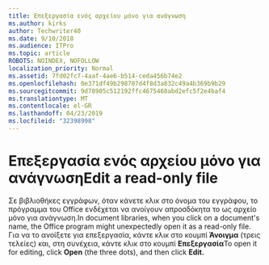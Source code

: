 ```yaml
---
title: Επεξεργασία ενός αρχείου μόνο για ανάγνωση
ms.author: kirks
author: Techwriter40
ms.date: 9/10/2018
ms.audience: ITPro
ms.topic: article
ROBOTS: NOINDEX, NOFOLLOW
localization_priority: Normal
ms.assetid: 7fd02fc7-4aaf-4ae6-b514-ceda456b74e2
ms.openlocfilehash: 0e371df49b298707d4f8d3a832c49a4b369b9b29
ms.sourcegitcommit: 9d78905c512192ffc4675468abd2efc5f2e4baf4
ms.translationtype: MT
ms.contentlocale: el-GR
ms.lasthandoff: 04/23/2019
ms.locfileid: "32398998"
---
```

# <a name="edit-a-read-only-file"></a><span data-ttu-id="f6978-102">Επεξεργασία ενός αρχείου μόνο για ανάγνωση</span><span class="sxs-lookup"><span data-stu-id="f6978-102">Edit a read-only file</span></span>

<span data-ttu-id="f6978-103">Σε βιβλιοθήκες εγγράφων, όταν κάνετε κλικ στο όνομα του εγγράφου, το πρόγραμμα του Office ενδέχεται να ανοίγουν απροσδόκητα το ως αρχείο μόνο για ανάγνωση.</span><span class="sxs-lookup"><span data-stu-id="f6978-103">In document libraries, when you click on a document's name, the Office program might unexpectedly open it as a read-only file.</span></span> <span data-ttu-id="f6978-104">Για να το ανοίξετε για επεξεργασία, κάντε κλικ στο κουμπί **Άνοιγμα** (τρεις τελείες) και, στη συνέχεια, κάντε κλικ στο κουμπί **Επεξεργασία**</span><span class="sxs-lookup"><span data-stu-id="f6978-104">To open it for editing, click **Open** (the three dots), and then click **Edit.**</span></span>
  

